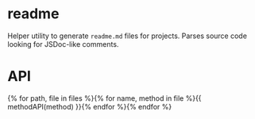 # readme

Helper utility to generate `readme.md` files for projects.
Parses source code looking for JSDoc-like comments.

<!-- TOC -->

# API
{% for path, file in files %}{% for name, method in file %}{{ methodAPI(method) }}{% endfor %}{% endfor %}

